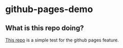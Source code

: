 # github-pages-demo

## What is this repo doing?
[This repo](https://hakiel.github.io/github-pages-demo/) is a simple test for the github pages feature.
